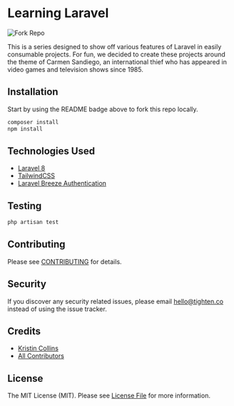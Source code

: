 # Learning Laravel

![Fork Repo](https://img.shields.io/github/forks/tighten/learning-laravel?label=Fork)

This is a series designed to show off various features of Laravel in easily consumable projects. For fun, we decided to create these projects around the theme of Carmen Sandiego, an international thief who has appeared in video games and television shows since 1985.

## Installation

Start by using the README badge above to fork this repo locally.
```bash
composer install
npm install
```

## Technologies Used
- [Laravel 8](https://laravel.com/docs/8.x)
- [TailwindCSS](https://tailwindcss.com/)
- [Laravel Breeze Authentication](https://laravel.com/docs/8.x/starter-kits#laravel-breeze)

## Testing

```bash
php artisan test
```

## Contributing

Please see [CONTRIBUTING](CONTRIBUTING.md) for details.

## Security

If you discover any security related issues, please email hello@tighten.co instead of using the issue tracker.

## Credits

- [Kristin Collins](https://github.com/krievley)
- [All Contributors](../../contributors)

## License

The MIT License (MIT). Please see [License File](LICENSE.md) for more information.
